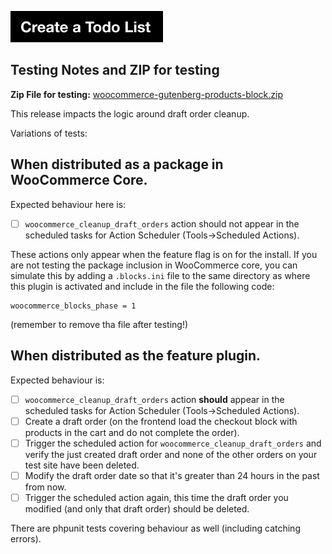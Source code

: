 [![Create Todo list](https://raw.githubusercontent.com/senadir/todo-my-markdown/master/public/github-button.svg?sanitize=true)](https://git-todo.netlify.app/create)

## Testing Notes and ZIP for testing

**Zip File for testing:**
[woocommerce-gutenberg-products-block.zip](https://github.com/woocommerce/woocommerce-gutenberg-products-block/files/4932938/woocommerce-gutenberg-products-block.zip)

This release impacts the logic around draft order cleanup.

Variations of tests:

## When distributed as a package in WooCommerce Core.

Expected behaviour here is:

* [ ] `woocommerce_cleanup_draft_orders` action should not appear in the scheduled tasks for Action Scheduler (Tools->Scheduled Actions).

These actions only appear when the feature flag is on for the install. If you are not testing the package inclusion in WooCommerce core, you can simulate this by adding a `.blocks.ini` file to the same directory as where this plugin is activated and include in the file the following code:

```
woocommerce_blocks_phase = 1
```

(remember to remove tha file after testing!)

## When distributed as the feature plugin.

Expected behaviour is:

* [ ] `woocommerce_cleanup_draft_orders` action **should** appear in the scheduled tasks for Action Scheduler (Tools->Scheduled Actions).
* [ ] Create a draft order (on the frontend load the checkout block with products in the cart and do not complete the order).
* [ ] Trigger the scheduled action for `woocommerce_cleanup_draft_orders` and verify the just created draft order and none of the other orders on your test site have been deleted.
* [ ] Modify the draft order date so that it's greater than 24 hours in the past from now.
* [ ] Trigger the scheduled action again, this time the draft order you modified (and only that draft order) should be deleted.

There are phpunit tests covering behaviour as well (including catching errors).

